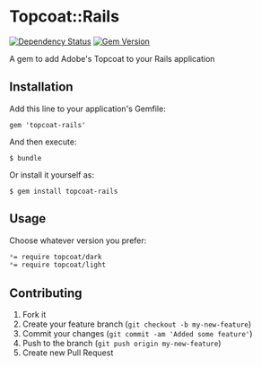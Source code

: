 # Topcoat::Rails
[![Dependency Status](https://gemnasium.com/esampaio/topcoat-rails.png)](https://gemnasium.com/esampaio/topcoat-rails) [![Gem Version](https://badge.fury.io/rb/topcoat-rails.png)](http://badge.fury.io/rb/topcoat-rails)

A gem to add Adobe's Topcoat to your Rails application

## Installation

Add this line to your application's Gemfile:

    gem 'topcoat-rails'

And then execute:

    $ bundle

Or install it yourself as:

    $ gem install topcoat-rails

## Usage

Choose whatever version you prefer:

```css
*= require topcoat/dark
*= require topcoat/light
```

## Contributing

1. Fork it
2. Create your feature branch (`git checkout -b my-new-feature`)
3. Commit your changes (`git commit -am 'Added some feature'`)
4. Push to the branch (`git push origin my-new-feature`)
5. Create new Pull Request
